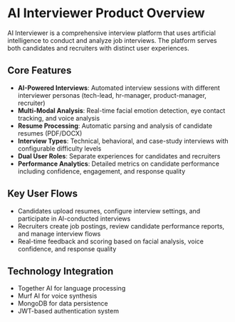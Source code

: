 # AI Interviewer Product Overview

AI Interviewer is a comprehensive interview platform that uses artificial intelligence to conduct and analyze job interviews. The platform serves both candidates and recruiters with distinct user experiences.

## Core Features

- **AI-Powered Interviews**: Automated interview sessions with different interviewer personas (tech-lead, hr-manager, product-manager, recruiter)
- **Multi-Modal Analysis**: Real-time facial emotion detection, eye contact tracking, and voice analysis
- **Resume Processing**: Automatic parsing and analysis of candidate resumes (PDF/DOCX)
- **Interview Types**: Technical, behavioral, and case-study interviews with configurable difficulty levels
- **Dual User Roles**: Separate experiences for candidates and recruiters
- **Performance Analytics**: Detailed metrics on candidate performance including confidence, engagement, and response quality

## Key User Flows

- Candidates upload resumes, configure interview settings, and participate in AI-conducted interviews
- Recruiters create job postings, review candidate performance reports, and manage interview flows
- Real-time feedback and scoring based on facial analysis, voice confidence, and response quality

## Technology Integration

- Together AI for language processing
- Murf AI for voice synthesis
- MongoDB for data persistence
- JWT-based authentication system